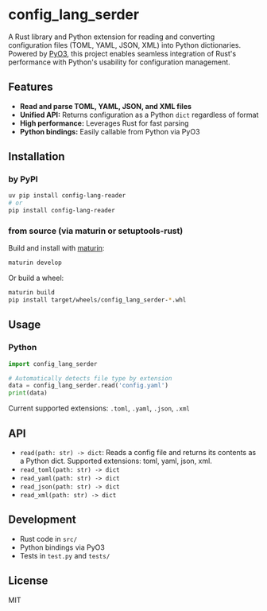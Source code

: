 # config_lang_serder

A Rust library and Python extension for reading and converting configuration files (TOML, YAML, JSON, XML) into Python
dictionaries. Powered by [PyO3](https://github.com/PyO3/pyo3), this project enables seamless integration of Rust's
performance with Python's usability for configuration management.

## Features

- **Read and parse TOML, YAML, JSON, and XML files**
- **Unified API:** Returns configuration as a Python `dict` regardless of format
- **High performance:** Leverages Rust for fast parsing
- **Python bindings:** Easily callable from Python via PyO3

## Installation

### by PyPI

```sh
uv pip install config-lang-reader
# or
pip install config-lang-reader
```

### from source (via maturin or setuptools-rust)

Build and install with [maturin](https://github.com/PyO3/maturin):

```sh
maturin develop
```

Or build a wheel:

```sh
maturin build
pip install target/wheels/config_lang_serder-*.whl
```

## Usage

### Python

```python
import config_lang_serder

# Automatically detects file type by extension
data = config_lang_serder.read('config.yaml')
print(data)
```

Current supported extensions: `.toml`, `.yaml`, `.json`, `.xml`

## API

- `read(path: str) -> dict`: Reads a config file and returns its contents as a Python dict. Supported extensions: toml,
  yaml, json, xml.
- `read_toml(path: str) -> dict`
- `read_yaml(path: str) -> dict`
- `read_json(path: str) -> dict`
- `read_xml(path: str) -> dict`

## Development

- Rust code in `src/`
- Python bindings via PyO3
- Tests in `test.py` and `tests/`

## License

MIT